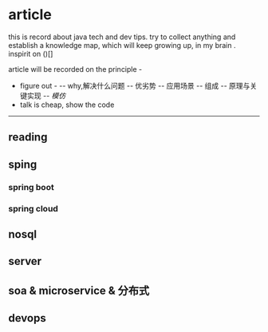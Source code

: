 # article
this is record about java tech and dev tips.
try to collect anything and establish a knowledge map, which will keep growing up, in my brain .
inspirit on ()[]

article will be recorded on the principle - 
 - figure out -
 --   why,解决什么问题
 --   优劣势
 --   应用场景
 --   组成
 --   原理与关键实现
 --  _模仿_
- talk is cheap, show the code
  
---

## reading

## sping
### spring boot
### spring cloud

## nosql

## server

## soa & microservice & 分布式

## devops
